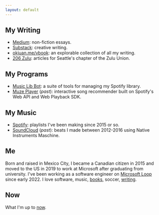 ```yaml
---
layout: default
---
```


## My Writing
- [Medium](https://okjuan.medium.com/): non-fiction essays.
- [Substack](https://okjuan.substack.com/): creative writing.
- [okjuan.me/vbook](https://okjuan.github.io/vbook): an explorable collection of all my writing.
- [206 Zulu](https://www.206zulu.org/author/juan-carlos-gallegos/): articles for Seattle's chapter of the Zulu Union.

## My Programs
- [Music Lib Bot](https://github.com/okjuan/music-lib-bot): a suite of tools for managing my Spotify library.
- [Muze Player](https://github.com/okjuan/muze) (*past*): interactive song recommender built on Spotify's Web API and Web Playback SDK.

## My Music
- [Spotify](https://open.spotify.com/user/jcgalleg): playlists I've been making since 2015 or so.
- [SoundCloud](https://soundcloud.com/baba-guano) (*past*): beats I made between 2012-2016 using Native Instruments Maschine.

## Me

Born and raised in Mexico City, I became a Canadian citizen in 2015 and moved to the US in 2019 to work at Microsoft after graduating from university.
I've been working as a software engineer on [Microsoft Loop](https://www.microsoft.com/en-us/microsoft-loop) since early 2022.
I love software, music, [books](https://okjuan.me/vbook/tags/books/), soccer, [writing](https://okjuan.me/vbook/tags/writing/).

## Now

What I'm up to [now](https://okjuan.me/vbook/now-nov-21-2023).
